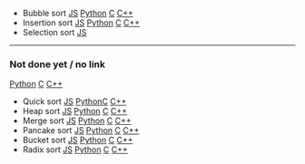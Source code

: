  - Bubble sort
[JS](https://github.com/Ak1yamaKiyoshi/Algorithms/blob/main/Sortings/JS/bubble%20sort.js) 
[Python](https://github.com/Ak1yamaKiyoshi/Algorithms/blob/main/Sortings/Python/bubble_sort.py) 
[C](https://github.com/Ak1yamaKiyoshi/Algorithms/blob/main/Sortings/C/bubble%20sort.c) 
[C++](https://github.com/Ak1yamaKiyoshi/Algorithms/blob/main/Sortings/CPP/bubble%20sort.cpp)
 - Insertion sort
[JS](https://github.com/Ak1yamaKiyoshi/Algorithms/blob/main/Sortings/JS/insertion%20sort.js) 
[Python](https://github.com/Ak1yamaKiyoshi/Algorithms/blob/main/Sortings/Python/insertion_sort.py) 
[C](https://github.com/Ak1yamaKiyoshi/Algorithms/blob/main/Sortings/C/insertion%20sort.c) 
[C++](https://github.com/Ak1yamaKiyoshi/Algorithms/blob/main/Sortings/CPP/insertion%20sort.cpp)
 - Selection sort 
[JS](https://github.com/Ak1yamaKiyoshi/Algorithms/blob/main/Sortings/JS/selection%20sort.js) 
______________ 
### Not done yet / no link
[Python]() [C]() [C++]()
 - Quick sort 
[JS]() [Python]()[C]() [C++]()
 - Heap sort 
[JS]() [Python]() [C]() [C++]()
 - Merge sort
[JS]() [Python]() [C]() [C++]()
 - Pancake sort
[JS]() [Python]() [C]() [C++]()
 - Bucket sort 
[JS]() [Python]() [C]() [C++]()
 - Radix sort 
[JS]() [Python]() [C]() [C++]()
